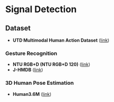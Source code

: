 # Signal Detection

## Dataset
* **UTD Multimodal Human Action Dataset** ([link](https://personal.utdallas.edu/~kehtar/UTD-MHAD.html))
### Gesture Recognition
* **NTU RGB+D (NTU RGB+D 120)** ([link](http://rose1.ntu.edu.sg/datasets/requesterAdd.asp?DS=3))
* **J-HMDB** ([link](http://jhmdb.is.tue.mpg.de/))
### 3D Human Pose Estimation
* **Human3.6M** ([link](http://vision.imar.ro/human3.6m/description.php))
